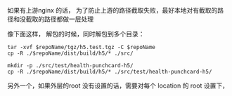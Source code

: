 

如果有上游nginx 的话，
为了防止上游的路径截取失败，最好本地对有截取的路径和没截取的路径都做一层处理

像下面这样， 解包的时候，同时解包到多个目录：

    tar -xvf $repoName/tgz/h5.test.tgz -C $repoName
    cp -R ./$repoName/dist/build/h5/* ./src/

    mkdir -p ./src/test/health-punchcard-h5/
    cp -R ./$repoName/dist/build/h5/* ./src/test/health-punchcard-h5/


另外一个，如果外层的root 没有设置的话，需要对每个 location 的 root 设置下，